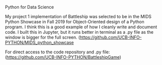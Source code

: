 Python for Data Science

My project 1 implementation of Battleship was selected to be in the MIDS Python Showcase in Fall 2019 for Object-Oriented design of a Python program. I think this is a good example of how I cleanly write and document code.  I built this in Jupyter, but it runs better in terminal as a .py file as the window is bigger for the full screen. 
(https://github.com/UCB-INFO-PYTHON/MIDS_python_showcase

For direct access to the code repository and .py file:  
(https://github.com/UCB-INFO-PYTHON/BattleshipGame)
